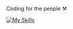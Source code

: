 Coding for the people ⚒️

[![My Skills](https://skillicons.dev/icons?i=flask,git,github,gmail,html,linkedin,vscode,windows&perline=16)](https://skillicons.dev)  
